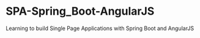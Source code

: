 # SPA-Spring_Boot-AngularJS
Learning to build Single Page Applications with Spring Boot and AngularJS
